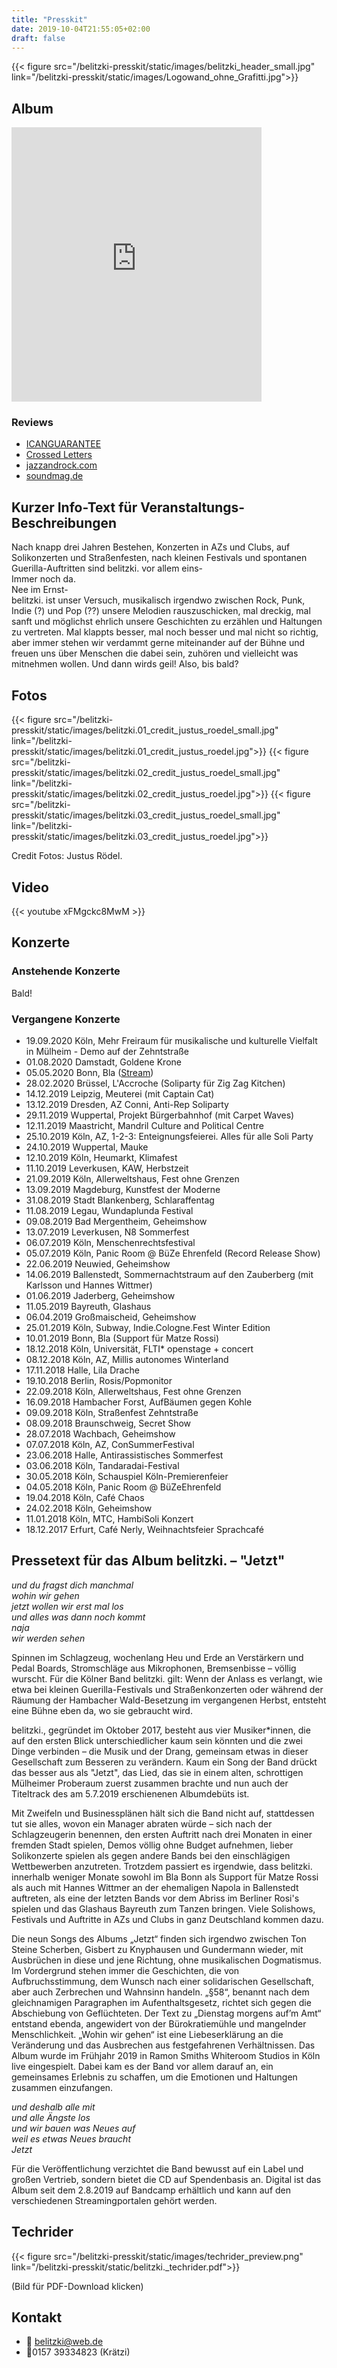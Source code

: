 ```yaml
---
title: "Presskit"
date: 2019-10-04T21:55:05+02:00
draft: false
---
```


{{< figure src="/belitzki-presskit/static/images/belitzki_header_small.jpg" link="/belitzki-presskit/static/images/Logowand_ohne_Grafitti.jpg">}}

## Album

<iframe style="border: 0; width: 400px; height: 439px;" src="https://bandcamp.com/EmbeddedPlayer/album=1575319358/size=large/bgcol=ffffff/linkcol=0687f5/artwork=small/transparent=true/" seamless><a href="http://belitzki.bandcamp.com/album/jetzt">Jetzt by belitzki.</a></iframe>

### Reviews

- [ICANGUARANTEE](https://www.icanguarantee.com/belitzki-jetzt/)
- [Crossed Letters](https://crossedletters.wordpress.com/2019/09/22/bandsalat-belitzki-cape-light-cultdreams-gender-roles-keele-montreal-slaughter-beach-dog-yarostan/)
- [jazzandrock.com](http://jazzandrock.com/?p=12088)
- [soundmag.de](https://www.soundmag.de/reviews/belitzki-jetzt/)

## Kurzer Info-Text für Veranstaltungs-Beschreibungen

Nach knapp drei Jahren Bestehen, Konzerten in AZs und Clubs, auf Solikonzerten und Straßenfesten, nach kleinen Festivals und spontanen Guerilla-Auftritten sind belitzki. vor allem eins- <br />
Immer noch da. <br />
Nee im Ernst- <br />
belitzki. ist unser Versuch, musikalisch irgendwo zwischen Rock, Punk, Indie (?) und Pop (??) unsere Melodien rauszuschicken, mal dreckig, mal sanft und möglichst ehrlich unsere Geschichten zu erzählen und Haltungen zu vertreten.
Mal klappts besser, mal noch besser und mal nicht so richtig, aber immer stehen wir verdammt gerne miteinander auf der Bühne und freuen uns über Menschen die dabei sein, zuhören und vielleicht was mitnehmen wollen.
Und dann wirds geil!
Also, bis bald?

## Fotos

{{< figure src="/belitzki-presskit/static/images/belitzki.01_credit_justus_roedel_small.jpg" link="/belitzki-presskit/static/images/belitzki.01_credit_justus_roedel.jpg">}}
{{< figure src="/belitzki-presskit/static/images/belitzki.02_credit_justus_roedel_small.jpg" link="/belitzki-presskit/static/images/belitzki.02_credit_justus_roedel.jpg">}}
{{< figure src="/belitzki-presskit/static/images/belitzki.03_credit_justus_roedel_small.jpg" link="/belitzki-presskit/static/images/belitzki.03_credit_justus_roedel.jpg">}}

Credit Fotos: Justus Rödel.

## Video

{{< youtube xFMgckc8MwM >}}

## Konzerte

### Anstehende Konzerte

Bald!
### Vergangene Konzerte

- 19.09.2020 Köln, Mehr Freiraum für musikalische und kulturelle Vielfalt in Mülheim - Demo auf der Zehntstraße
- 01.08.2020 Damstadt, Goldene Krone
- 05.05.2020 Bonn, Bla ([Stream](https://www.youtube.com/watch?v=InFgwWIBuns&))
- 28.02.2020 Brüssel, L'Accroche (Soliparty für Zig Zag Kitchen)
- 14.12.2019 Leipzig, Meuterei (mit Captain Cat)
- 13.12.2019 Dresden, AZ Conni, Anti-Rep Soliparty
- 29.11.2019 Wuppertal, Projekt Bürgerbahnhof (mit Carpet Waves)
- 12.11.2019 Maastricht, Mandril Culture and Political Centre
- 25.10.2019 Köln, AZ, 1-2-3: Enteignungsfeierei. Alles für alle Soli Party
- 24.10.2019 Wuppertal, Mauke
- 12.10.2019 Köln, Heumarkt, Klimafest
- 11.10.2019 Leverkusen, KAW, Herbstzeit
- 21.09.2019 Köln, Allerweltshaus, Fest ohne Grenzen
- 13.09.2019 Magdeburg, Kunstfest der Moderne
- 31.08.2019 Stadt Blankenberg, Schlaraffentag
- 11.08.2019 Legau, Wundaplunda Festival
- 09.08.2019 Bad Mergentheim, Geheimshow
- 13.07.2019 Leverkusen, N8 Sommerfest
- 06.07.2019 Köln, Menschenrechtsfestival
- 05.07.2019 Köln, Panic Room @ BüZe Ehrenfeld (Record Release Show)
- 22.06.2019 Neuwied, Geheimshow
- 14.06.2019 Ballenstedt, Sommernachtstraum auf den Zauberberg (mit Karlsson und Hannes Wittmer)
- 01.06.2019 Jaderberg, Geheimshow
- 11.05.2019 Bayreuth, Glashaus
- 06.04.2019 Großmaischeid, Geheimshow
- 25.01.2019 Köln, Subway, Indie.Cologne.Fest Winter Edition
- 10.01.2019 Bonn, Bla (Support für Matze Rossi)
- 18.12.2018 Köln, Universität, FLTI* openstage + concert
- 08.12.2018 Köln, AZ, Millis autonomes Winterland
- 17.11.2018 Halle, Lila Drache
- 19.10.2018 Berlin, Rosis/Popmonitor
- 22.09.2018 Köln, Allerweltshaus, Fest ohne Grenzen
- 16.09.2018 Hambacher Forst, AufBäumen gegen Kohle
- 09.09.2018 Köln, Straßenfest Zehntstraße
- 08.09.2018 Braunschweig, Secret Show
- 28.07.2018 Wachbach, Geheimshow
- 07.07.2018 Köln, AZ, ConSummerFestival
- 23.06.2018 Halle, Antirassistisches Sommerfest
- 03.06.2018 Köln, Tandaradai-Festival
- 30.05.2018 Köln, Schauspiel Köln-Premierenfeier
- 04.05.2018 Köln, Panic Room @ BüZeEhrenfeld
- 19.04.2018 Köln, Café Chaos
- 24.02.2018 Köln, Geheimshow
- 11.01.2018 Köln, MTC, HambiSoli Konzert
- 18.12.2017 Erfurt, Café Nerly, Weihnachtsfeier Sprachcafé

## Pressetext für das Album belitzki. – "Jetzt"

*und du fragst dich manchmal* <br />
*wohin wir gehen* <br />
*jetzt wollen wir erst mal los* <br />
*und alles was dann noch kommt* <br />
*naja* <br />
*wir werden sehen*

Spinnen im Schlagzeug, wochenlang Heu und Erde an Verstärkern und Pedal Boards, Stromschläge aus Mikrophonen, Bremsenbisse – völlig wurscht. Für die Kölner Band belitzki. gilt: Wenn der Anlass es verlangt, wie etwa bei kleinen Guerilla-Festivals und Straßenkonzerten oder während der Räumung der Hambacher Wald-Besetzung im vergangenen Herbst, entsteht eine Bühne eben da, wo sie gebraucht wird.

belitzki., gegründet im Oktober 2017, besteht aus vier Musiker*innen, die auf den ersten Blick unterschiedlicher kaum sein könnten und die zwei Dinge verbinden – die Musik und der Drang, gemeinsam etwas in dieser Gesellschaft zum Besseren zu verändern. Kaum ein Song der Band drückt das besser aus als "Jetzt", das Lied, das sie in einem alten, schrottigen Mülheimer Proberaum zuerst zusammen brachte und nun auch der Titeltrack des am 5.7.2019 erschienenen Albumdebüts ist.

Mit Zweifeln und Businessplänen hält sich die Band nicht auf, stattdessen tut sie alles, wovon ein Manager abraten würde – sich nach der Schlagzeugerin benennen, den ersten Auftritt nach drei Monaten in einer fremden Stadt spielen, Demos völlig ohne Budget aufnehmen, lieber Solikonzerte spielen als gegen andere Bands bei den einschlägigen Wettbewerben anzutreten. Trotzdem passiert es irgendwie, dass belitzki. innerhalb weniger Monate sowohl im Bla Bonn als Support für Matze Rossi als auch mit Hannes Wittmer an der ehemaligen Napola in Ballenstedt auftreten, als eine der letzten Bands vor dem Abriss im Berliner Rosi's spielen und das Glashaus Bayreuth zum Tanzen bringen. Viele Solishows, Festivals und Auftritte in AZs und Clubs in ganz Deutschland kommen dazu.

Die neun Songs des Albums „Jetzt“ finden sich irgendwo zwischen Ton Steine Scherben, Gisbert zu Knyphausen und Gundermann wieder, mit Ausbrüchen in diese und jene Richtung, ohne musikalischen Dogmatismus. Im Vordergrund stehen immer die Geschichten, die von Aufbruchsstimmung, dem Wunsch nach einer solidarischen Gesellschaft, aber auch Zerbrechen und Wahnsinn handeln. „§58“, benannt nach dem gleichnamigen Paragraphen im Aufenthaltsgesetz, richtet sich gegen die Abschiebung von Geflüchteten. Der Text zu „Dienstag morgens auf’m Amt“ entstand ebenda, angewidert von der Bürokratiemühle und mangelnder Menschlichkeit. „Wohin wir gehen“ ist eine Liebeserklärung an die Veränderung und das Ausbrechen aus festgefahrenen Verhältnissen. Das Album wurde im Frühjahr 2019 in Ramon Smiths Whiteroom Studios in Köln live eingespielt. Dabei kam es der Band vor allem darauf an, ein gemeinsames Erlebnis zu schaffen, um die Emotionen und Haltungen zusammen einzufangen.

*und deshalb alle mit* <br />
*und alle Ängste los* <br />
*und wir bauen was Neues auf* <br />
*weil es etwas Neues braucht* <br />
*Jetzt*

Für die Veröffentlichung verzichtet die Band bewusst auf ein Label und großen Vertrieb, sondern bietet die CD auf Spendenbasis an. Digital ist das Album seit dem 2.8.2019 auf Bandcamp erhältlich und kann auf den verschiedenen Streamingportalen gehört werden.

## Techrider

{{< figure src="/belitzki-presskit/static/images/techrider_preview.png" link="/belitzki-presskit/static/belitzki._techrider.pdf">}}

(Bild für PDF-Download klicken)

## Kontakt

- 📧 belitzki@web.de
- 📱0157 39334823 (Krätzi)
